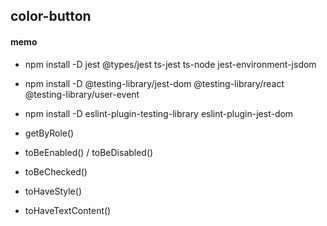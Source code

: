 ## color-button

#### memo

- npm install -D jest @types/jest ts-jest ts-node jest-environment-jsdom
- npm install -D @testing-library/jest-dom @testing-library/react @testing-library/user-event
- npm install -D eslint-plugin-testing-library eslint-plugin-jest-dom

- getByRole()
- toBeEnabled() / toBeDisabled()
- toBeChecked()
- toHaveStyle()
- toHaveTextContent()
